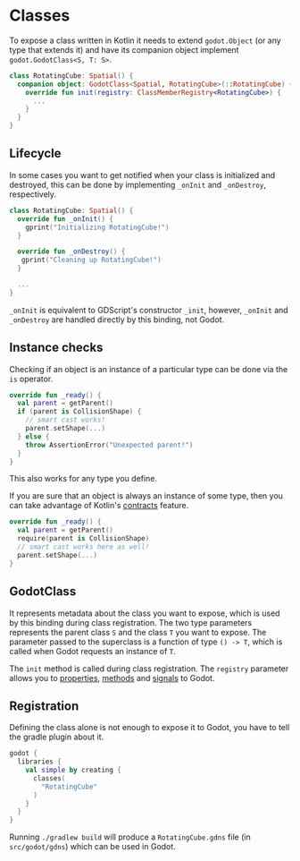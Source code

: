 # Classes

To expose a class written in Kotlin it needs to extend `godot.Object` \(or any type that extends it\) and have its companion object implement `godot.GodotClass<S, T: S>`.

```kotlin
class RotatingCube: Spatial() {
  companion object: GodotClass<Spatial, RotatingCube>(::RotatingCube) {
    override fun init(registry: ClassMemberRegistry<RotatingCube>) {
      ...
    }
  }
}
```

## Lifecycle

In some cases you want to get notified when your class is initialized and destroyed, this can be done by implementing `_onInit` and `_onDestroy`, respectively.

```kotlin
class RotatingCube: Spatial() {
  override fun _onInit() {
    gprint("Initializing RotatingCube!")
  }

  override fun _onDestroy() {
   gprint("Cleaning up RotatingCube!")
  }

  ...
}
```

`_onInit` is equivalent to GDScript's constructor `_init`, however, `_onInit` and `_onDestroy` are handled directly by this binding, not Godot.

## Instance checks

Checking if an object is an instance of a particular type can be done via the `is` operator.

```kotlin
override fun _ready() {
  val parent = getParent()
  if (parent is CollisionShape) {
    // smart cast works!
    parent.setShape(...)
  } else {
    throw AssertionError("Unexpected parent!")
  }
}
```

This also works for any type you define.

If you are sure that an object is always an instance of some type, then you can take advantage of Kotlin's [contracts](https://kotlinlang.org/docs/reference/whatsnew13.html#contracts) feature.

```kotlin
override fun _ready() {
  val parent = getParent()
  require(parent is CollisionShape)
  // smart cast works here as well!
  parent.setShape(...)
}
```

## GodotClass

It represents metadata about the class you want to expose, which is used by this binding during class registration. The two type parameters represents the parent class `S` and the class `T` you want to expose. The parameter passed to the superclass is a function of type `() -> T`, which is called when Godot requests an instance of `T`.

The `init` method is called during class registration. The `registry` parameter allows you to [properties](properties.md), [methods](methods.md) and [signals](signals.md) to Godot.

## Registration

Defining the class alone is not enough to expose it to Godot, you have to tell the gradle plugin about it.

```kotlin
godot {
  libraries {
    val simple by creating {
      classes(
        "RotatingCube"
      )
    } 
  }
}
```

Running `./gradlew build` will produce a `RotatingCube.gdns` file \(in `src/godot/gdns`\) which can be used in Godot.

